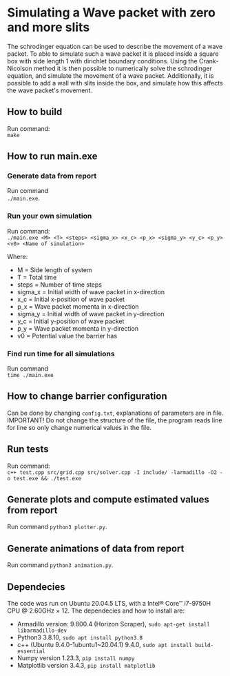 # Simulating a Wave packet with zero and more slits
The schrodinger equation can be used to describe the movement of a wave packet. To able to simulate such a wave packet it is placed inside a square box with side length 1 with dirichlet boundary conditions. Using the Crank-Nicolson method it is then possible to numerically solve the schrodinger equation, and simulate the movement of a wave packet. Additionally, it is possible to add a wall with slits inside the box, and simulate how this affects the wave packet's movement. 

## How to build
Run command:  
`make`

## How to run main.exe
### Generate data from report
Run command   
`./main.exe`.

### Run your own simulation
Run command:  
`./main.exe <M> <T> <steps> <sigma_x> <x_c> <p_x> <sigma_y> <y_c> <p_y> <v0> <Name of simulation>` 

Where:  
* M = Side length of system
* T = Total time
* steps = Number of time steps
* sigma_x = Initial width of wave packet in x-direction
* x_c = Initial x-position of wave packet
* p_x = Wave packet momenta in x-direction
* sigma_y = Initial width of wave packet in y-direction
* y_c = Initial y-position of wave packet
* p_y = Wave packet momenta in y-direction
* v0 = Potential value the barrier has

### Find run time for all simulations
Run command   
`time ./main.exe`

## How to change barrier configuration
Can be done by changing `config.txt`, explanations of parameters are in file. IMPORTANT! Do not change the structure of the file, the program reads line for line so only change numerical values in the file. 

## Run tests
Run command:   
`c++ test.cpp src/grid.cpp src/solver.cpp -I include/ -larmadillo -O2 -o test.exe && ./test.exe`

## Generate plots and compute estimated values from report
Run command  `python3 plotter.py`.  

## Generate animations of data from report
Run command `python3 animation.py`.  

## Dependecies
The code was run on Ubuntu 20.04.5 LTS, with a Intel® Core™ i7-9750H CPU @ 2.60GHz × 12. The dependecies and how to install are:  
* Armadillo version: 9.800.4 (Horizon Scraper), `sudo apt-get install libarmadillo-dev`
* Python3 3.8.10, `sudo apt install python3.8`
* c++ (Ubuntu 9.4.0-1ubuntu1~20.04.1) 9.4.0, `sudo apt install build-essential`
* Numpy version 1.23.3, `pip install numpy`
* Matplotlib version 3.4.3, `pip install matplotlib`